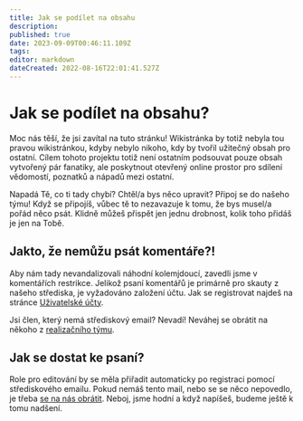 ```yaml
---
title: Jak se podílet na obsahu
description: 
published: true
date: 2023-09-09T00:46:11.109Z
tags: 
editor: markdown
dateCreated: 2022-08-16T22:01:41.527Z
---
```


# Jak se podílet na obsahu?
Moc nás těší, že jsi zavítal na tuto stránku! Wikistránka by totiž nebyla tou pravou wikistránkou, kdyby nebylo nikoho, kdy by tvořil užitečný obsah pro ostatní. Cílem tohoto projektu totiž není ostatním podsouvat pouze obsah vytvořený pár fanatiky, ale poskytnout otevřený online prostor pro sdílení vědomostí, poznatků a nápadů mezi ostatní.

Napadá Tě, co ti tady chybí? Chtěl/a bys něco upravit? Připoj se do našeho týmu! Když se připojíš, vůbec tě to nezavazuje k tomu, že bys musel/a pořád něco psát. Klidně můžeš přispět jen jednu drobnost, kolik toho přidáš je jen na Tobě. 

## Jakto, že nemůžu psát komentáře?!
Aby nám tady nevandalizovali náhodní kolemjdoucí, zavedli jsme v komentářích restrikce. Jelikož psaní komentářů je primárně pro skauty z našeho střediska, je vyžadováno založení účtu. Jak se registrovat najdeš na stránce [Uživatelské účty](/owiki/uzivatelske_ucty).

Jsi člen, který nemá střediskový email? Nevadí! Neváhej se obrátit na někoho z [realizačního týmu](/owiki/kontakt_spravce).

## Jak se dostat ke psaní?
Role pro editování by se měla přiřadit automaticky po registraci pomocí střediskového emailu. Pokud nemáš tento mail, nebo se se něco nepovedlo, je třeba [se na nás obrátit](/owiki/kontakt_spravce). Neboj, jsme hodní a když napíšeš, budeme ještě k tomu nadšení. 